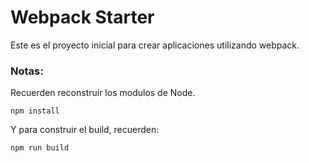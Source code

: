 # Webpack Starter

Este es el proyecto inicial para crear aplicaciones utilizando webpack.

### Notas:

Recuerden reconstruir los modulos de Node.

```
npm install
```

Y para construir el build, recuerden:

```
npm run build
```
